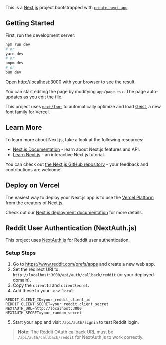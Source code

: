 This is a [Next.js](https://nextjs.org) project bootstrapped with [`create-next-app`](https://nextjs.org/docs/app/api-reference/cli/create-next-app).

## Getting Started

First, run the development server:

```bash
npm run dev
# or
yarn dev
# or
pnpm dev
# or
bun dev
```

Open [http://localhost:3000](http://localhost:3000) with your browser to see the result.

You can start editing the page by modifying `app/page.tsx`. The page auto-updates as you edit the file.

This project uses [`next/font`](https://nextjs.org/docs/app/building-your-application/optimizing/fonts) to automatically optimize and load [Geist](https://vercel.com/font), a new font family for Vercel.

## Learn More

To learn more about Next.js, take a look at the following resources:

- [Next.js Documentation](https://nextjs.org/docs) - learn about Next.js features and API.
- [Learn Next.js](https://nextjs.org/learn) - an interactive Next.js tutorial.

You can check out [the Next.js GitHub repository](https://github.com/vercel/next.js) - your feedback and contributions are welcome!

## Deploy on Vercel

The easiest way to deploy your Next.js app is to use the [Vercel Platform](https://vercel.com/new?utm_medium=default-template&filter=next.js&utm_source=create-next-app&utm_campaign=create-next-app-readme) from the creators of Next.js.

Check out our [Next.js deployment documentation](https://nextjs.org/docs/app/building-your-application/deploying) for more details.

## Reddit User Authentication (NextAuth.js)

This project uses [NextAuth.js](https://next-auth.js.org/) for Reddit user authentication.

### Setup Steps
1. Go to https://www.reddit.com/prefs/apps and create a new web app.
2. Set the redirect URI to: `http://localhost:3000/api/auth/callback/reddit` (or your deployed domain).
3. Copy the `clientId` and `clientSecret`.
4. Add these to your `.env.local`:

```
REDDIT_CLIENT_ID=your_reddit_client_id
REDDIT_CLIENT_SECRET=your_reddit_client_secret
NEXTAUTH_URL=http://localhost:3000
NEXTAUTH_SECRET=your_random_secret
```

5. Start your app and visit `/api/auth/signin` to test Reddit login.

> **Note:** The Reddit OAuth callback URL must be `/api/auth/callback/reddit` for NextAuth.js to work correctly.

